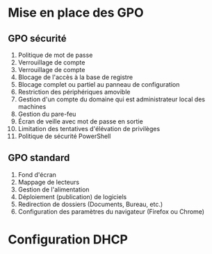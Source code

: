 # Mise en place des GPO
## GPO sécurité
1. Politique de mot de passe
2. Verrouillage de compte
3. Verrouillage de compte
4. Blocage de l'accès à la base de registre
5. Blocage complet ou partiel au panneau de configuration
6. Restriction des périphériques amovible
7. Gestion d'un compte du domaine qui est administrateur local des machines
8. Gestion du pare-feu
9. Écran de veille avec mot de passe en sortie
10. Limitation des tentatives d'élévation de privilèges
11. Politique de sécurité PowerShell
## GPO standard
1. Fond d'écran
2. Mappage de lecteurs
3. Gestion de l'alimentation
4. Déploiement (publication) de logiciels
5. Redirection de dossiers (Documents, Bureau, etc.)
6. Configuration des paramètres du navigateur (Firefox ou Chrome)
# Configuration DHCP
